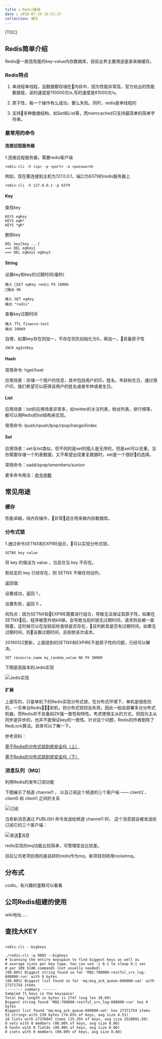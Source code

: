 ```yaml
---
title : Redis基础
date : 2018-07-29 16:53:37
collection: 缓存
---
```


[TOC]

## Redis简单介绍

Redis是一款高性能的key-value内存数据库，目前业界主要用途是拿来做缓存。

### Redis特点

1. 单进程单线程，且数据都存储在内存中，因为性能非常高，官方给出的性能数据是，读的速度是110000次/s,写的速度是81000次/s。

2. 原子性，每一个操作有么成功，要么失败。同时，redis是单线程的

3. 支持多种数据结构，如Set和List等，而memcached只支持最简单的简单字符串。

### 最常用的命令

#### 连接远程服务器

1.连接远程服务器，需要redis客户端

```shell
redis-cli -h <ip> -p <port> -a <password>
```

例如，现在要连接到主机为127.0.0.1，端口为6379的redis服务器上

```shell
redis-cli -h 127.0.0.1 -p 6379
```

#### Key

查找key

```shell
KEYS egKey
KEYS egK*
KEYS *gK*
```

删除key

```shell
DEL key[key ...]
==> DEL egKey1
==> DEL egKey1 egKey2
```

#### String

设置key和key的过期时间(毫秒)

```shell
输入 SET egKey redis PX 10086
输出 OK

输入 GET egKey
输出 "redis"
```

查看key过期时间

```shell
输入 TTL finance-test
输出 10069
```

自增，如果key存在则加一，不存在则先初始化为0，再加一，具备原子性

```shell
INCR egIntKey
```

#### Hash

常用命令: hget/hset

应用场景：存储一个用户的信息，其中包括用户的ID，姓名，年龄和生日，通过用户ID，我们希望可以获得该用户的姓名或者年林或者生日。

#### List

应用场景：list的应用场景非常多，如twitter的关注列表，粉丝列表，排行榜等，都可以用Redis的list结构来实现。

常用命令: lpush/rpush/lpop/rpop/lrange/lindex

#### Set

应用场景：set与list类似，但不同的是set的插入是无序的，但是set可以去重。当你需要存储一个列表数据，又不希望出现重复数据时，set是一个很好的选择。

常用命令：sadd/spop/smembers/sunion

更多命令用法：[命令参数](http://doc.redisfans.com/index.html)

## 常见用途

### 缓存

性能卓越，纯内存操作，非常适合用来做内存数据库。

### 分布式锁

1.通过命令SETNX和EXPIRE组合，可以实现分布式锁。

```shell
SETNX key value
```

将 key 的值设为 value ，当且仅当 key 不存在。

若给定的 key 已经存在，则 SETNX 不做任何动作。

返回值:

设置成功，返回 1 。

设置失败，返回 0 。


风险点：因为SETNX和EXPIRE需要进行组合，导致无法保证其原子性，如果在SETNX后，程序被意外地kill掉，会导致当前的锁无过期时间，请求则会被一直阻塞，这时候可以在加锁前检查锁是否存在，且判断其是否有过期时间，如果无过期时间，则设置过期时间，且拒绝该次请求。

20190122更新，上面提到的SETNX和EXPIRE不是原子性的问题，已经可以解决。

```sh
SET resource_name my_random_value NX PX 30000
```

下图是高版本的Jedis实现

![Jedis实现](https://ws1.sinaimg.cn/large/005H7Wvygy1fzeo1r256dj30hp024mx9.jpg)

#### 扩展

上面写的，只是单机下的Redis实现分布式锁，在分布式环境下，单机是很危险的，一旦单台Redis宕机，则分布式锁则会失效，因此一般会部署多台分布式机器，而Redis并不具备如ZK强一致性和特性。考虑使用主从的方式，但因为主从同步是异步的，也并不能保证key的一致性。针对这个问题，Redis的作者剔除了RedLock算法。具体可以了解一下。

参考资料：

[基于Redis的分布式锁到底安全吗（上）](https://mp.weixin.qq.com/s/JTsJCDuasgIJ0j95K8Ay8w)

[基于Redis的分布式锁到底安全吗（下）](https://mp.weixin.qq.com/s/4CUe7OpM6y1kQRK8TOC_qQ)

### 消息队列（MQ）

利用Redis的发布订阅功能

下图展示了频道 channel1 ， 以及订阅这个频道的三个客户端 —— client2 、 client5 和 client1 之间的关系

![订阅](http://www.runoob.com/wp-content/uploads/2014/11/pubsub1.png)

当有新消息通过 PUBLISH 命令发送给频道 channel1 时， 这个消息就会被发送给订阅它的三个客户端：

![发送消息](http://www.runoob.com/wp-content/uploads/2014/11/pubsub2.png)

redis实现的mq功能比较简单，可管理型会比较差。

目前公司老项目用的是自研的redis作为mq，新项目则转用rocketmq。

## 分布式

codis，有兴趣的童鞋可以看看

## 公司Redis组建的使用

wiki地址.....

## 查找大KEY

```shell

redis-cli --bigkeys

./redis-cli -p 9803 --bigkeys
# Scanning the entire keyspace to find biggest keys as well as
# average sizes per key type. You can use -i 0.1 to sleep 0.1 sec
# per 100 SCAN commands (not usually needed).
[00.00%] Biggest string found so far 'MQS:700000-restful_srv_log-600000-run' with 9 bytes
[00.00%] Biggest list found so far 'mq:msg_ack_queue-600000-uat' with 27371754 items
-------- summary -------
Sampled 71 keys in the keyspace!
Total key length in bytes is 2747 (avg len 38.69)
Biggest string found 'MQS:700000-restful_srv_log-600000-run' has 9 bytes
Biggest list found 'mq:msg_ack_queue-600000-uat' has 27371754 items
53 strings with 239 bytes (74.65% of keys, avg size 4.51)
18 lists with 27376047 items (25.35% of keys, avg size 1520891.50)
0 sets with 0 members (00.00% of keys, avg size 0.00)
0 hashs with 0 fields (00.00% of keys, avg size 0.00)
0 zsets with 0 members (00.00% of keys, avg size 0.00)
```
